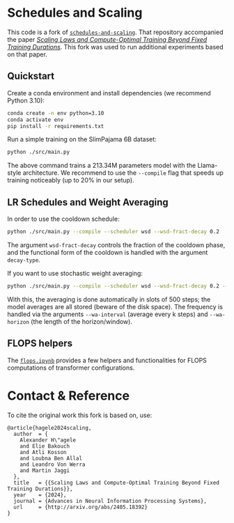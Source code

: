 # Schedules and Scaling

This code is a fork of [`schedules-and-scaling`][schedules-repo]. That
repository accompanied the paper [*Scaling Laws and Compute-Optimal
Training Beyond Fixed Training Durations*][schedules-paper]. This fork
was used to run additional experiments based on that paper.

## Quickstart

Create a conda environment and install dependencies (we recommend Python 3.10):

```bash
conda create -n env python=3.10
conda activate env
pip install -r requirements.txt
```

Run a simple training on the SlimPajama 6B dataset:
```bash
python ./src/main.py
```

The above command trains a 213.34M parameters model with the Llama-style architecture. We recommend to use the `--compile` flag that speeds up training noticeably (up to 20% in our setup).

## LR Schedules and Weight Averaging
In order to use the cooldown schedule:
```bash
python ./src/main.py --compile --scheduler wsd --wsd-fract-decay 0.2
```
The argument `wsd-fract-decay` controls the fraction of the cooldown phase, and the functional form of the cooldown is handled with the argument `decay-type`.

If you want to use stochastic weight averaging:
```bash
python ./src/main.py --compile --scheduler wsd --wsd-fract-decay 0.2 --weight-average
```
With this, the averaging is done automatically in slots of 500 steps; the model averages are all stored (beware of the disk space). The frequency is handled via the arguments `--wa-interval` (average every k steps) and `--wa-horizon` (the length of the horizon/window).

## FLOPS helpers
The [`flops.ipynb`](flops.ipynb) provides a few helpers and functionalities for FLOPS computations of transformer configurations.

# Contact & Reference

To cite the original work this fork is based on, use:

```
@article{hagele2024scaling,
  author  = {
    Alexander H\"agele
    and Elie Bakouch
    and Atli Kosson
    and Loubna Ben Allal
    and Leandro Von Werra
    and Martin Jaggi
  },
  title   = {{Scaling Laws and Compute-Optimal Training Beyond Fixed Training Durations}},
  year    = {2024},
  journal = {Advances in Neural Information Processing Systems},
  url     = {http://arxiv.org/abs/2405.18392}
}
```

[schedules-repo]: https://github.com/epfml/schedules-and-scaling
[schedules-paper]: https://arxiv.org/abs/2405.18392

